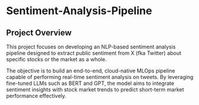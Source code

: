 # Sentiment-Analysis-Pipeline
## Project Overview
This project focuses on developing an NLP-based sentiment analysis pipeline designed to extract public sentiment from X (fka Twitter) about specific stocks or the market as a whole.

The objective is to build an end-to-end, cloud-native MLOps pipeline capable of performing real-time sentiment analysis on tweets. By leveraging fine-tuned LLMs such as BERT and GPT, the model aims to integrate sentiment insights with stock market trends to predict short-term market performance effectively.
